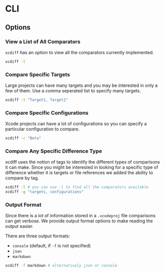 # CLI

## Options

### View a List of All Comparators

`xcdiff` has an option to view all the comparators currently implemented.

```sh
xcdiff -l
```

### Compare Specific Targets

Large projects can have many targets and you may be interested in only a few of them. Use a comma seperated list to specify many targets.

```sh
xcdiff -t "Target1, Target2"
```

###  Compare Specific Configurations

Xcode projects can have a lot of configurations so you can specify a particular configuration to compare.

```sh
xcdiff -c "Beta"
```

### Compare Any Specific Difference Type

xcdiff uses the notion of tags to identify the different types of comparisons it can make. Since you might be interested in looking for a specific type of difference whether it is targets or file references we added the ability to compare by tag.

```sh
xcdiff -l # you can use -l to find all the comparators available
xcdiff -g "targets, configurations"
```

### Output Format

Since there is a lot of information stored in a `.xcodeproj` file comparisons can get verbose. We provide output format options to make reading the output easier.

There are three output formats:
- `console` (default, if `-f` is not specified)
- `json`
- `markdown`

```sh
xcdiff -f markdown # alternatively json or console
```